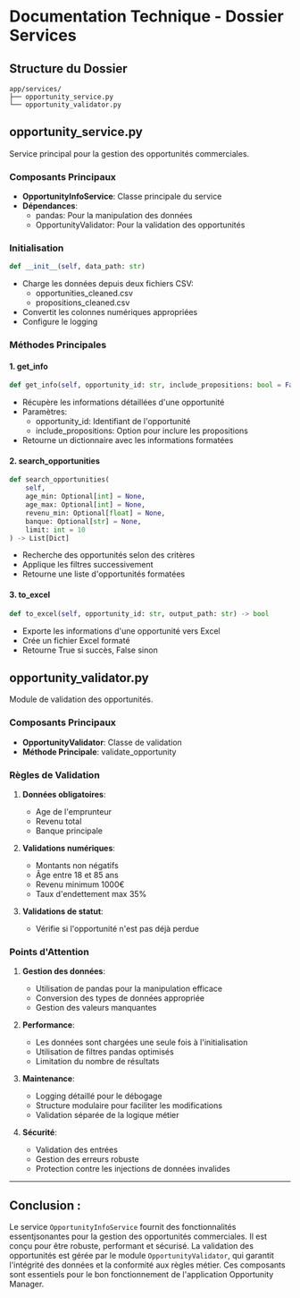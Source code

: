 
# Documentation Technique - Dossier Services

## Structure du Dossier
```
app/services/
├── opportunity_service.py
└── opportunity_validator.py
```

## opportunity_service.py
Service principal pour la gestion des opportunités commerciales.

### Composants Principaux
- **OpportunityInfoService**: Classe principale du service
- **Dépendances**:
  - pandas: Pour la manipulation des données
  - OpportunityValidator: Pour la validation des opportunités

### Initialisation
```python
def __init__(self, data_path: str)
```
- Charge les données depuis deux fichiers CSV:
  - opportunities_cleaned.csv
  - propositions_cleaned.csv
- Convertit les colonnes numériques appropriées
- Configure le logging

### Méthodes Principales

#### 1. get_info
```python
def get_info(self, opportunity_id: str, include_propositions: bool = False) -> Dict
```
- Récupère les informations détaillées d'une opportunité
- Paramètres:
  - opportunity_id: Identifiant de l'opportunité
  - include_propositions: Option pour inclure les propositions
- Retourne un dictionnaire avec les informations formatées

#### 2. search_opportunities
```python
def search_opportunities(
    self,
    age_min: Optional[int] = None,
    age_max: Optional[int] = None,
    revenu_min: Optional[float] = None,
    banque: Optional[str] = None,
    limit: int = 10
) -> List[Dict]
```
- Recherche des opportunités selon des critères
- Applique les filtres successivement
- Retourne une liste d'opportunités formatées

#### 3. to_excel
```python
def to_excel(self, opportunity_id: str, output_path: str) -> bool
```
- Exporte les informations d'une opportunité vers Excel
- Crée un fichier Excel formaté
- Retourne True si succès, False sinon

## opportunity_validator.py
Module de validation des opportunités.

### Composants Principaux
- **OpportunityValidator**: Classe de validation
- **Méthode Principale**: validate_opportunity

### Règles de Validation
1. **Données obligatoires**:
   - Age de l'emprunteur
   - Revenu total
   - Banque principale

2. **Validations numériques**:
   - Montants non négatifs
   - Âge entre 18 et 85 ans
   - Revenu minimum 1000€
   - Taux d'endettement max 35%

3. **Validations de statut**:
   - Vérifie si l'opportunité n'est pas déjà perdue

### Points d'Attention
1. **Gestion des données**:
   - Utilisation de pandas pour la manipulation efficace
   - Conversion des types de données appropriée
   - Gestion des valeurs manquantes

2. **Performance**:
   - Les données sont chargées une seule fois à l'initialisation
   - Utilisation de filtres pandas optimisés
   - Limitation du nombre de résultats

3. **Maintenance**:
   - Logging détaillé pour le débogage
   - Structure modulaire pour faciliter les modifications
   - Validation séparée de la logique métier

4. **Sécurité**:
   - Validation des entrées
   - Gestion des erreurs robuste
   - Protection contre les injections de données invalides

---

## Conclusion :
Le service `OpportunityInfoService` fournit des fonctionnalités essentjsonantes pour la gestion des opportunités commerciales. Il est conçu pour être robuste, performant et sécurisé. La validation des opportunités est gérée par le module `OpportunityValidator`, qui garantit l'intégrité des données et la conformité aux règles métier. Ces composants sont essentiels pour le bon fonctionnement de l'application Opportunity Manager.
```
   
